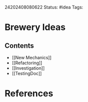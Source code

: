  24202408080622
Status: #idea
Tags:

# Brewery Ideas
## Contents
- [[New Mechanics]]
- [[Refactoring]]
- [[Investigation]]
- [[TestingDoc]]


# References
